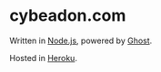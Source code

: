 # cybeadon.com

Written in [Node.js](https://nodejs.org/), powered by [Ghost](https://ghost.org/).

Hosted in [Heroku](https://www.heroku.com/).